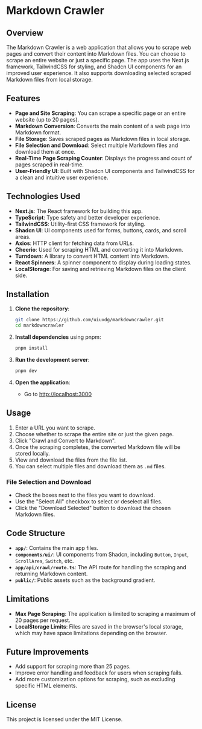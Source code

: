 
# Markdown Crawler

## Overview

The Markdown Crawler is a web application that allows you to scrape web pages and convert their content into Markdown files. You can choose to scrape an entire website or just a specific page. The app uses the Next.js framework, TailwindCSS for styling, and Shadcn UI components for an improved user experience. It also supports downloading selected scraped Markdown files from local storage.

## Features

- **Page and Site Scraping**: You can scrape a specific page or an entire website (up to 20 pages).
- **Markdown Conversion**: Converts the main content of a web page into Markdown format.
- **File Storage**: Saves scraped pages as Markdown files in local storage.
- **File Selection and Download**: Select multiple Markdown files and download them at once.
- **Real-Time Page Scraping Counter**: Displays the progress and count of pages scraped in real-time.
- **User-Friendly UI**: Built with Shadcn UI components and TailwindCSS for a clean and intuitive user experience.

## Technologies Used

- **Next.js**: The React framework for building this app.
- **TypeScript**: Type safety and better developer experience.
- **TailwindCSS**: Utility-first CSS framework for styling.
- **Shadcn UI**: UI components used for forms, buttons, cards, and scroll areas.
- **Axios**: HTTP client for fetching data from URLs.
- **Cheerio**: Used for scraping HTML and converting it into Markdown.
- **Turndown**: A library to convert HTML content into Markdown.
- **React Spinners**: A spinner component to display during loading states.
- **LocalStorage**: For saving and retrieving Markdown files on the client side.

## Installation

1. **Clone the repository**:
    ```bash
    git clone https://github.com/uiuxdg/markdowncrawler.git
    cd markdowncrawler
    ```

2. **Install dependencies** using pnpm:
    ```bash
    pnpm install
    ```

3. **Run the development server**:
    ```bash
    pnpm dev
    ```

4. **Open the application**:
    - Go to [http://localhost:3000](http://localhost:3000)

## Usage

1. Enter a URL you want to scrape.
2. Choose whether to scrape the entire site or just the given page.
3. Click "Crawl and Convert to Markdown".
4. Once the scraping completes, the converted Markdown file will be stored locally.
5. View and download the files from the file list.
6. You can select multiple files and download them as `.md` files.

### File Selection and Download

- Check the boxes next to the files you want to download.
- Use the "Select All" checkbox to select or deselect all files.
- Click the "Download Selected" button to download the chosen Markdown files.

## Code Structure

- **`app/`**: Contains the main app files.
- **`components/ui/`**: UI components from Shadcn, including `Button`, `Input`, `ScrollArea`, `Switch`, etc.
- **`app/api/crawl/route.ts`**: The API route for handling the scraping and returning Markdown content.
- **`public/`**: Public assets such as the background gradient.

## Limitations

- **Max Page Scraping**: The application is limited to scraping a maximum of 20 pages per request.
- **LocalStorage Limits**: Files are saved in the browser's local storage, which may have space limitations depending on the browser.

## Future Improvements

- Add support for scraping more than 25 pages.
- Improve error handling and feedback for users when scraping fails.
- Add more customization options for scraping, such as excluding specific HTML elements.

## License

This project is licensed under the MIT License.
